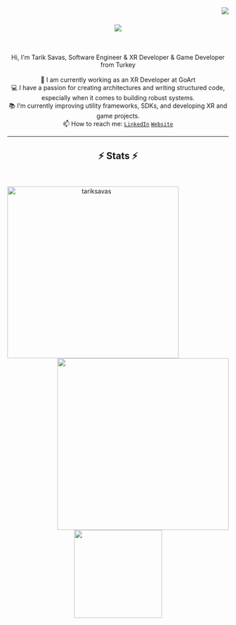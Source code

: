 <img align="right" src="https://visitor-badge.laobi.icu/badge?page_id=tariksavas.tariksavas">

<h1 align="center">
  <a href="https://git.io/typing-svg">
    <img src="https://readme-typing-svg.herokuapp.com/?lines=Hello,+There!+👋;This+is+Tarik+Savas...;Nice+to+meet+you!&center=true&size=30">
  </a>
</h1>

<br>
<p align="center">
  Hi, I'm Tarik Savas, Software Engineer & XR Developer & Game Developer from Turkey
  <br>
  <br>
  🔬 I am currently working as an XR Developer at GoArt
  <br>
  💻 I have a passion for creating architectures and writing structured code, especially when it comes to building robust systems.
  <br>
  📚 I’m currently improving utility frameworks, SDKs, and developing XR and game projects.
  <br>
  📫 How to reach me: 
  <code><a href="https://www.linkedin.com/in/tariksavas/" title="LinkedIn Profile">LinkedIn</a></code>
  <code><a href="https://www.tariksavas.com" title="Website">Website</a></code>
</p>

<hr>

<h2 align="center">⚡ Stats ⚡</h2>
<br>
<p align=center>
  <div align=center>
    <a href="https://github.com/denvercoder1/github-readme-streak-stats" title="Go to Source">
      <img align="left" width=390 src="https://streak-stats.demolab.com/?user=tariksavas&theme=react&border=61dafb&hide_border=true" alt="tariksavas" />
    </a>
    <a href="https://github.com/anuraghazra/github-readme-stats" title="Go to Source">
      <img align="right" width=390 src="https://github-readme-stats.vercel.app/api?username=tariksavas&show_icons=true&theme=react&border_color=61dafb&hide_border=true" />
    </a>
  </div>
  <br><br><br><br><br><br><br><br><br>
  <div align=center>
    <a href="https://github.com/anuraghazra/github-readme-stats">
      <img height=200 align="center" src="https://github-readme-stats.vercel.app/api/top-langs/?username=tariksavas&hide=powershell,Mathematica,Ruby,Objective-C,Objective-C%2b%2b,Cuda&title_color=61dafb&text_color=ffffff&icon_color=61dafb&bg_color=20232a&langs_count=8&layout=compact&border_color=61dafb&hide_border=true&size_weight=0.5&count_weight=0.5" />
    </a>
  </div>
</p>
